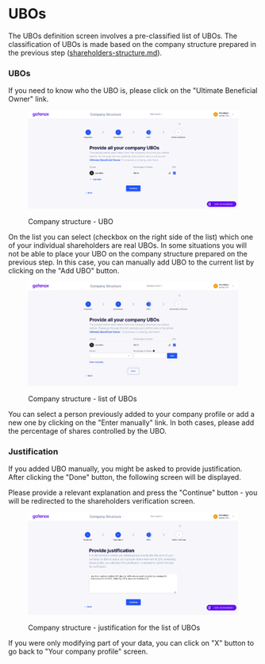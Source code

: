 # UBOs

The UBOs definition screen involves a pre-classified list of UBOs. The classification of UBOs is made based on the company structure prepared in the previous step ([shareholders-structure.md](shareholders-structure.md "mention")).&#x20;

### UBOs

If you need to know who the UBO is, please click on the "Ultimate Beneficial Owner" link.

<figure><img src="../../../.gitbook/assets/cs_UBO.png" alt="Company structure - UBO"><figcaption><p>Company structure - UBO</p></figcaption></figure>

On the list you can select (checkbox on the right side of the list) which one of your individual shareholders are real UBOs. In some situations you will not be able to place your UBO on the company structure prepared on the previous step. In this case, you can manually add UBO to the current list by clicking on the "Add UBO" button.

<figure><img src="../../../.gitbook/assets/cs_UBO_add.png" alt="Company structure - list of UBOs"><figcaption><p>Company structure - list of UBOs</p></figcaption></figure>

You can select a person previously added to your company profile or add a new one by clicking on the "Enter manually" link. In both cases, please add the percentage of shares controlled by the UBO.

### Justification

If you added UBO manually, you might be asked to provide justification. After clicking the "Done" button, the following screen will be displayed.

Please provide a relevant explanation and press the "Continue" button - you will be redirected to the shareholders verification screen.

<figure><img src="../../../.gitbook/assets/cs_UBO2.png" alt="Company structure - justification for the list of UBOs"><figcaption><p>Company structure - justification for the list of UBOs</p></figcaption></figure>



If you were only modifying part of your data, you can click on "X" button to go back to "Your company profile" screen.
